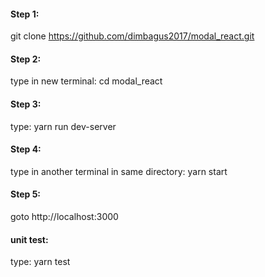 #### Step 1: 
git clone https://github.com/dimbagus2017/modal_react.git
#### Step 2:
type in new terminal: cd modal_react <Enter>
#### Step 3:
type: yarn run dev-server <Enter>
#### Step 4:
type in another terminal in same directory: yarn start <Enter>
#### Step 5:
goto http://localhost:3000

#### unit test:
type: yarn test<Enter>
